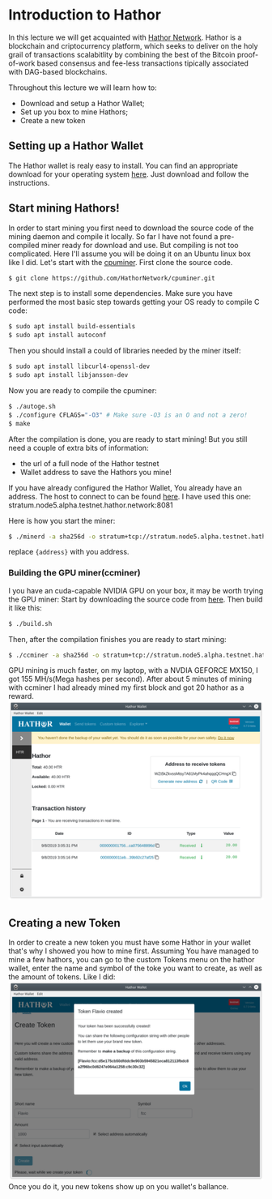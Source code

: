 # Introduction to Hathor
In this lecture we will get acquainted with [Hathor Network](https://hathor.network). Hathor is a blockchain and criptocurrency 
platform, which seeks to deliver on the holy grail of transactions scalabitlity by combining the best of the Bitcoin proof-of-work
based consensus and fee-less transactions tipically associated with DAG-based blockchains. 

Throughout this lecture we will learn how to:
 - Download and setup a Hathor Wallet;
 - Set up you box to mine Hathors;
 - Create a new token 
 
## Setting up a Hathor Wallet
The Hathor wallet is realy easy to install. You can find an appropriate download for your operating system [here](https://hathor.network/get-started/). Just download and follow the instructions. 
 

 
## Start mining Hathors!
In order to start mining you first need to download the source code of the mining daemon and compile it locally. So far I have not found a pre-compiled miner ready for download and use. But compiling is not too complicated. Here I'll assume you will be doing it on an Ubuntu linux box like I did. Let's start with the [cpuminer](https://github.com/HathorNetwork/cpuminer). First clone the source code.

```bash
$ git clone https://github.com/HathorNetwork/cpuminer.git
```

The next step is to install some dependencies. Make sure you have performed the most basic step towards getting your OS ready to compile C code:

```bash
$ sudo apt install build-essentials
$ sudo apt install autoconf
```

Then you should install a could of libraries needed by the miner itself:
```bash
$ sudo apt install libcurl4-openssl-dev
$ sudo apt install libjansson-dev
```

Now you are ready to compile the cpuminer:

```bash
$ ./autoge.sh
$ ./configure CFLAGS="-O3" # Make sure -O3 is an O and not a zero!
$ make
```
After the compilation is done, you are ready to start mining! But you still need a couple of extra bits of information:
 - the url of a full node of the Hathor testnet
 - Wallet address to save the Hathors you mine!
 
 If you have already configured the Hathor Wallet, You already have an address. The host to connect to can be found [here](https://hathor.network/testnet/#nodes). I have used this one: stratum.node5.alpha.testnet.hathor.network:8081
 
 Here is how you start the miner:
 
 ```bash
 $ ./minerd -a sha256d -o stratum+tcp://stratum.node5.alpha.testnet.hathor.network:8081 --coinbase-addr {address}
 ```
 replace `{address}` with you address.
 
 ### Building the GPU miner(ccminer)
 I you have an cuda-capable NVIDIA GPU on your box, it may be worth trying the GPU miner:
Start by downloading the source code from [here](https://github.com/HathorNetwork/ccminer).
Then build it like this:
```bash
$ ./build.sh
```
Then, after the compilation finishes you are ready to start mining:
```bash
$ ./ccminer -a sha256d -o stratum+tcp://stratum.node5.alpha.testnet.hathor.network:8081 --coinbase-addr {address}
```
GPU mining is much faster, on my laptop, with a NVDIA GEFORCE MX150, I got 155 MH/s(Mega hashes per second). After about 5 minutes of mining with ccminer I had already mined my first block and got 20 hathor as a reward.
![hathor wallet](hathorwallet.png)
 
 ## Creating a new Token
 In order to create a new token you must have some Hathor in your wallet that's why I showed you how to mine first. Assuming You have managed to mine a few hathors, you can go to the custom Tokens menu on the hathor wallet, enter the name and symbol of the toke you want to create, as well as the amount of tokens. Like I did:
 ![flaviotoken](flaviotoken.png)
 Once you do it, you new tokens show up on you wallet's ballance.
 
